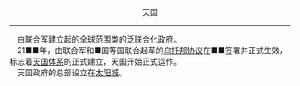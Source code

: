<p align="center">天国</p>  

******

&emsp;由[联合军](UA.md)建立起的全球范围类的[泛联合化政府]()。  
&emsp;21■■年，由联合军和■国等国联合起草的[乌托邦协议]()在■■签署并正式生效，标志着[天国体系]()的正式建立，天国开始正式运作。  
&emsp;天国政府的总部设立在[太阳城]()。  
